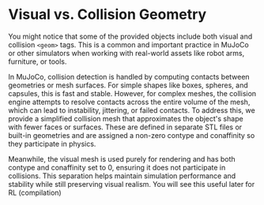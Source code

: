 # Visual vs. Collision Geometry
You might notice that some of the provided objects include both visual and collision `<geom>` tags. This is a common and important practice in MuJoCo or other simulators when working with real-world assets like robot arms, furniture, or tools. 

In MuJoCo, collision detection is handled by computing contacts between geometries or mesh surfaces. For simple shapes like boxes, spheres, and capsules, this is fast and stable. However, for complex meshes, the collision engine attempts to resolve contacts across the entire volume of the mesh, which can lead to instability, jittering, or failed contacts. To address this, we provide a simplified collision mesh that approximates the object's shape with fewer faces or surfaces. These are defined in separate STL files or built-in geometries and are assigned a non-zero contype and conaffinity so they participate in physics. 

Meanwhile, the visual mesh is used purely for rendering and has both contype and conaffinity set to 0, ensuring it does not participate in collisions. 
This separation helps maintain simulation performance and stability while still preserving visual realism. You will see this useful later for RL (compilation)

